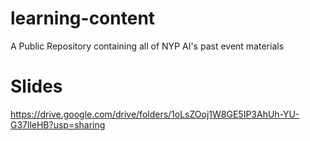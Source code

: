 # learning-content
A Public Repository containing all of NYP AI's past event materials 

# Slides 
https://drive.google.com/drive/folders/1oLsZOoj1W8GE5IP3AhUh-YU-G37lleHB?usp=sharing

